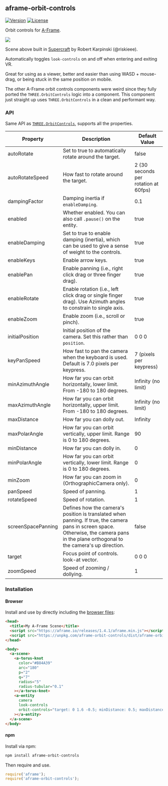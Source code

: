 ## aframe-orbit-controls

[![Version](http://img.shields.io/npm/v/aframe-orbit-controls-component.svg?style=flat-square)](https://npmjs.org/package/aframe-orbit-controls-component)
[![License](http://img.shields.io/npm/l/aframe-orbit-controls-component.svg?style=flat-square)](https://npmjs.org/package/aframe-orbit-controls-component)

Orbit controls for [A-Frame](https://aframe.io).

![](https://user-images.githubusercontent.com/674727/41206637-d58d7ec0-6cbb-11e8-8161-966396f45b79.gif)

Scene above built in [Supercraft](https://supermedium.com/supercraft) by Robert
Karpinski (@riskieee).

Automatically toggles `look-controls` on and off when entering and exiting VR.

Great for using as a viewer, better and easier than using WASD + mouse-drag,
or being stuck in the same position on mobile.

The other A-Frame orbit controls components were weird since they fully ported
the `THREE.OrbitControls` logic into a component. This component just straight
up uses `THREE.OrbitControls` in a clean and performant way.

### API

Same API as
[`THREE.OrbitControls`](https://threejs.org/docs/#examples/controls/OrbitControls),
supports all the properties.

| Property           | Description                                                                                                                                                                              | Default Value                        |
| --------           | -----------                                                                                                                                                                              | -------------                        |
| autoRotate         | Set to true to automatically rotate around the target.                                                                                                                                   | false                                |
| autoRotateSpeed    | How fast to rotate around the target.                                                                                                                                                    | 2 (30 seconds per rotation at 60fps) |
| dampingFactor      | Damping inertia if `enableDamping`.                                                                                                                                                      | 0.1                                  |
| enabled            | Whether enabled. You can also call `.pause()` on the entity. | true                                 |
| enableDamping      | Set to true to enable damping (inertia), which can be used to give a sense of weight to the controls.                                                                                    | true                                 |
| enableKeys         | Enable arrow keys.                                                                                                                                                                       | true                                 |
| enablePan          | Enable panning (i.e., right click drag or three finger drag).                                                                                                                            | true                                 |
| enableRotate       | Enable rotation (i.e., left click drag or single finger drag). Use Azimuth angles to constrain to single axis.                                                                           | true                                 |
| enableZoom         | Enable zoom (i.e., scroll or pinch).                                                                                                                                                     | true                                 |
| initialPosition    | Initial position of the camera. Set this rather than `position`.                                                                                                                         | 0 0 0                                |
| keyPanSpeed        | How fast to pan the camera when the keyboard is used. Default is 7.0 pixels per keypress.                                                                                                | 7 (pixels per keypress)              |
| minAzimuthAngle    | How far you can orbit horizontally, lower limit. From -180 to 180 degrees.                                                                                                               | Infinity (no limit)                  |
| maxAzimuthAngle    | How far you can orbit horizontally, upper limit. From -180 to 180 degrees.                                                                                                               | Infinity (no limit)                  |
| maxDistance        | How far you can dolly out.                                                                                                                                                               | Infinity                             |
| maxPolarAngle      | How far you can orbit vertically, upper limit. Range is 0 to 180 degrees.                                                                                                                | 90                                   |
| minDistance        | How far you can dolly in.                                                                                                                                                                | 0                                    |
| minPolarAngle      | How far you can orbit vertically, lower limit. Range is 0 to 180 degrees.                                                                                                                | 0                                    |
| minZoom            | How far you can zoom in (OrthographicCamera only).                                                                                                                                       | 0                                    |
| panSpeed           | Speed of panning.                                                                                                                                                                        | 1                                    |
| rotateSpeed        | Speed of rotation.                                                                                                                                                                       | 1                                    |
| screenSpacePanning | Defines how the camera's position is translated when panning. If true, the camera pans in screen space. Otherwise, the camera pans in the plane orthogonal to the camera's up direction. | false                                |
| target             | Focus point of controls. look-at vector.                                                                                                                                                 | 0 0 0                                |
| zoomSpeed          | Speed of zooming / dollying.                                                                                                                                                             | 1                                    |

### Installation

#### Browser

Install and use by directly including the [browser files](dist):

```html
<head>
  <title>My A-Frame Scene</title>
  <script src="https://aframe.io/releases/1.4.1/aframe.min.js"></script>
  <script src="https://unpkg.com/aframe-orbit-controls/dist/aframe-orbit-controls.min.js"></script>
</head>

<body>
  <a-scene>
    <a-torus-knot
      color="#B84A39"
      arc="180"
      p="2"
      q="7"
      radius="5"
      radius-tubular="0.1"
    ></a-torus-knot>
    <a-entity
      camera
      look-controls
      orbit-controls="target: 0 1.6 -0.5; minDistance: 0.5; maxDistance: 180; initialPosition: 0 5 15"
    ></a-entity>
  </a-scene>
</body>
```

#### npm

Install via npm:

```bash
npm install aframe-orbit-controls
```

Then require and use.

```js
require('aframe');
require('aframe-orbit-controls');
```
